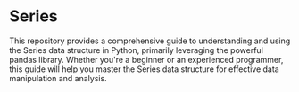 # Series

This repository provides a comprehensive guide to understanding and using the Series data structure in Python, primarily leveraging the powerful pandas library. Whether you're a beginner or an experienced programmer, this guide will help you master the Series data structure for effective data manipulation and analysis.

